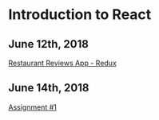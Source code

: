 # Introduction to React

## June 12th, 2018

[Restaurant Reviews App - Redux](https://github.com/jniziol/Introduction-to-React/blob/master/ReactExercise1.md)

## June 14th, 2018

[Assignment #1](https://github.com/jniziol/Introduction-to-React/blob/master/Assignment1.md)
